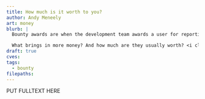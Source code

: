 ```yaml
---
title: How much is it worth to you?
author: Andy Meneely
art: money
blurb: |
  Bounty awards are when the development team awards a user for reporting a vulnerability. The more severe the problem, the bigger the reward.

  What brings in more money? And how much are they usually worth? <i class="vhp-icon-tags" style="color:#25C322"></i>[Explore vulnerabilities that were awarded a bounty.](/tags/bounty)
draft: true
cves:
tags:
  - bounty
filepaths:
---
```

PUT FULLTEXT HERE
